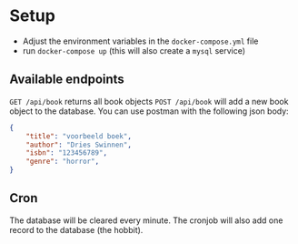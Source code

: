 # Setup
- Adjust the environment variables in the `docker-compose.yml` file
- run `docker-compose up` (this will also create a `mysql` service)


## Available endpoints
`GET /api/book` returns all book objects
`POST /api/book` will add a new book object to the database. You can use postman with the following json body:
```json
{
    "title": "voorbeeld boek",
    "author": "Dries Swinnen",
    "isbn": "123456789",
    "genre": "horror",
}
```

## Cron
The database will be cleared every minute. The cronjob will also add one record to the database (the hobbit).